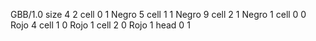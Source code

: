 <gs-board> GBB/1.0
size 4 2
cell 0 1 Negro 5 
cell 1 1 Negro 9 
cell 2 1 Negro 1 
cell 0 0 Rojo 4 
cell 1 0 Rojo 1 
cell 2 0 Rojo 1 
head 0 1
 </gs-board>